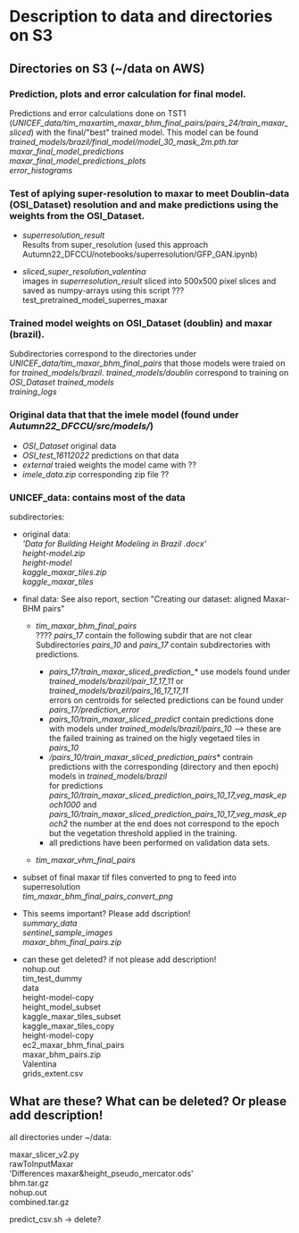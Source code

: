 # Description to data and directories on S3

## Directories on S3 (~/data on AWS)

### Prediction, plots and error calculation for final model.
Predictions and error calculations done on TST1 (*UNICEF_data/tim_maxartim_maxar_bhm_final_pairs/pairs_24/train_maxar_sliced*)
with the final/"best" trained model. This model can be found *trained_models/brazil/final_model/model_30_mask_2m.pth.tar*
*maxar_final_model_predictions*  
*maxar_final_model_predictions_plots*  
*error_histograms* 

### Test of aplying super-resolution to maxar to meet Doublin-data (OSI_Dataset) resolution and and make predictions using the weights from the OSI_Dataset.
- *superresolution_result*  
Results from super_resolution (used this approach Autumn22_DFCCU/notebooks/superresolution/GFP_GAN.ipynb)    

- *sliced_super_resolution_valentina*  
images in *superresolution_result* sliced into 500x500 pixel slices and saved as numpy-arrays using this script ???
test_pretrained_model_superres_maxar  

### Trained model weights on OSI_Dataset (doublin) and maxar (brazil). 

Subdirectories correspond to the directories under *UNICEF_data/tim_maxar_bhm_final_pairs* that those models were traied on for *trained_models/brazil*. *trained_models/doublin* correspond to training on *OSI_Dataset*
*trained_models*   
*training_logs*  

### Original data that that the imele model (found under *Autumn22_DFCCU/src/models/*)

- *OSI_Dataset* original data  
- *OSI_test_16112022* predictions on that data  
- *external* traied weights the model came with ??  
- *imele_data.zip* corresponding zip file ??

### UNICEF_data: contains most of the data 
subdirectories: 
- original data:   
*'Data for Building Height Modeling in Brazil .docx'*   
*height-model.zip*  
*height-model*  
*kaggle_maxar_tiles.zip*  
*kaggle_maxar_tiles*  

- final data: See also report, section "Creating our dataset: aligned Maxar-BHM pairs"   
    - *tim_maxar_bhm_final_pairs*  
    ???? *pairs_17* contain the following subdir that are not clear
Subdirectories *pairs_10* and *pairs_17* contain subdirectories with predictions.
        -  *pairs_17/train_maxar_sliced_prediction_** use models found under *trained_models/brazil/pair_17_17_11* or *trained_models/brazil/pairs_16_17_17_11*  
        errors on centroids for selected predictions can be found under *pairs_17/prediction_error*
        - *pairs_10/train_maxar_sliced_predict* contain predictions done with models under *trained_models/brazil/pairs_10* --> these are the failed training as trained on the higly vegetaed tiles in *pairs_10*
        - */pairs_10/train_maxar_sliced_prediction_pairs** contrain predictions with the corresponding (directory and then epoch) models in *trained_models/brazil*  
        for predictions *pairs_10/train_maxar_sliced_prediction_pairs_10_17_veg_mask_epoch1000* and *pairs_10/train_maxar_sliced_prediction_pairs_10_17_veg_mask_epoch2* the number at the end does not correspond to the epoch but the vegetation threshold applied in the training.  
        - all predictions have been performed on validation data sets.  


    - *tim_maxar_vhm_final_pairs*

- subset of final maxar tif files converted to png to feed into superresolution  
*tim_maxar_bhm_final_pairs_convert_png*   

- This seems important? Please add dscription!  
 *summary_data*  
 *sentinel_sample_images*  
 *maxar_bhm_final_pairs.zip*              

- can these get deleted? if not please add description!  
nohup.out  
tim_test_dummy  
data  
height-model-copy  
height_model_subset        
kaggle_maxar_tiles_subset  
kaggle_maxar_tiles_copy  
height-model-copy  
ec2_maxar_bhm_final_pairs  
maxar_bhm_pairs.zip  
Valentina  
grids_extent.csv
                                    

## What are these? What can be deleted? Or please add description! 
all directories under ~/data:

maxar_slicer_v2.py  
rawToInputMaxar  
'Differences maxar&height_pseudo_mercator.ods'  
bhm.tar.gz  
nohup.out  
combined.tar.gz                            

predict_csv.sh  -> delete?